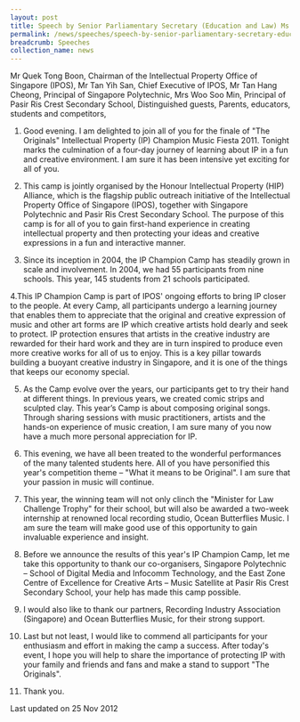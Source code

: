 ```yaml
---
layout: post
title: Speech by Senior Parliamentary Secretary (Education and Law) Ms Sim Ann at "The Originals" IP Champion Music Fiesta 2011 – Finale Ceremony
permalink: /news/speeches/speech-by-senior-parliamentary-secretary-education-and-law-ms-sim-ann-at-the-originals-ip
breadcrumb: Speeches
collection_name: news
---
```


Mr Quek Tong Boon, Chairman of the Intellectual Property Office of Singapore (IPOS),
Mr Tan Yih San, Chief Executive of IPOS,
Mr Tan Hang Cheong, Principal of Singapore Polytechnic,
Mrs Woo Soo Min, Principal of Pasir Ris Crest Secondary School,
Distinguished guests,
Parents, educators, students and competitors,

1. Good evening. I am delighted to join all of you for the finale of "The Originals" Intellectual Property (IP) Champion Music Fiesta 2011.  Tonight marks the culmination of a four-day journey of learning about IP in a fun and creative environment. I am sure it has been intensive yet exciting for all of you.

2. This camp is jointly organised by the Honour Intellectual Property (HIP) Alliance, which is the flagship public outreach initiative of the Intellectual Property Office of Singapore (IPOS), together with Singapore Polytechnic and Pasir Ris Crest Secondary School. The purpose of this camp is for all of you to gain first-hand experience in creating intellectual property and then protecting your ideas and creative expressions in a fun and interactive manner.

3. Since its inception in 2004, the IP Champion Camp has steadily grown in scale and involvement.  In 2004, we had 55 participants from nine schools. This year, 145 students from 21 schools participated. 

4.This IP Champion Camp is part of IPOS' ongoing efforts to bring IP closer to the people.  At every Camp, all participants undergo a learning journey that enables them to appreciate that the original and creative expression of music and other art forms are IP which creative artists hold dearly and seek to protect. IP protection ensures that artists in the creative industry are rewarded for their hard work and they are in turn inspired to produce even more creative works for all of us to enjoy.  This is a key pillar towards building a buoyant creative industry in Singapore, and it is one of the things that keeps our economy special. 

5. As the Camp evolve over the years, our participants get to try their hand at different things. In previous years, we created comic strips and sculpted clay. This year’s Camp is about composing original songs. Through sharing sessions with music practitioners, artists and the hands-on experience of music creation, I am sure many of you now have a much more personal appreciation for IP.  

6. This evening, we have all been treated to the wonderful performances of the many talented students here. All of you have personified this year's competition theme – "What it means to be Original". I am sure that your passion in music will continue. 

7. This year, the winning team will not only clinch the "Minister for Law Challenge Trophy" for their school, but will also be awarded a two-week internship at renowned local recording studio, Ocean Butterflies Music. I am sure the team will make good use of this opportunity to gain invaluable experience and insight.

8. Before we announce the results of this year's IP Champion Camp, let me take this opportunity to thank our co-organisers, Singapore Polytechnic – School of Digital Media and Infocomm Technology, and the East Zone Centre of Excellence for Creative Arts – Music Satellite at Pasir Ris Crest Secondary School, your help has made this camp possible.

9. I would also like to thank our partners, Recording Industry Association (Singapore) and Ocean Butterflies Music, for their strong support.

10. Last but not least, I would like to commend all participants for your enthusiasm and effort in making the camp a success. After today's event, I hope you will help to share the importance of protecting IP with your family and friends and fans and make a stand to support "The Originals". 

11. Thank you.



<p class="right-side-updated">Last updated on 25 Nov 2012</p> 
